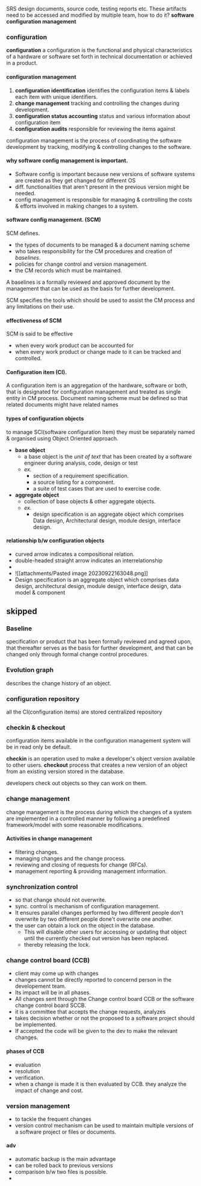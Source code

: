 SRS design documents, source code, testing reports etc. These artifacts need to be accessed and modified by multiple team, how to do it? **software configuration management**

### configuration

**configuration** a configuration is the functional and physical characteristics of a hardware or software set forth in technical documentation or achieved in a product. 
#### configuration management 
1. **configuration identification** identifies the configuration items & labels each item with unique identifiers.
2. **change management** tracking and controlling the changes during development. 
3. **configuration status accounting** status and various information about configuration item 
4. **configuration audits** responsible for reviewing the items against 

configuration management is the process of coordinating the software development by tracking, modifying & controlling changes to the software. 

#### why software config management is important. 
- Software config is important because new versions of software systems are created as they get changed for different OS 
- diff. functionalities that aren't present in the previous version might be needed. 
- config management is responsible for managing & controlling the costs & efforts involved in making changes to a system. 


#### software config management. (SCM)
SCM defines. 
- the types of documents to be managed & a document naming scheme
- who takes responsibility for the CM procedures and creation of *baselines*. 
- policies for change control and version management. 
- the CM records which must be maintained. 

A baselines is a formally reviewed and approved document by the management that can be used as the basis for further development. 

SCM specifies the tools which should be used to assist the CM process and any limitations on their use. 

#### effectiveness of SCM
SCM is said to be effective
- when every work product can be accounted for
- when every work product or change made to it can be tracked and controlled.

#### Configuration item (CI). 
A configuration item is an aggregation of the hardware, software or both, that is designated for configuration management and treated as single entity in CM process. 
Document naming scheme must be defined so that related documents might have related names


#### types of configuration objects
to manage SCI(software configuration Item) they must be separately named & organised using Object Oriented approach. 
- **base object** 
	- a base object is the *unit of text* that has been created by a software engineer during analysis, code, design or test
	- *ex.*
		- section of a requirement specification. 
		- a source listing for a component. 
		- a suite of test cases that are used to exercise code. 
- **aggregate object**
	- collection of base objects & other aggregate objects. 
	- *ex.*
		- design specification is an aggregate object which comprises Data design, Architectural design, module design, interface design. 


#### relationship b/w configuration objects
- curved arrow indicates a compositional relation. 
- double-headed straight arrow indicates an interrelationship
- 
- ![[attachments/Pasted image 20230922163048.png]]
- Design specification is an aggregate object which comprises data design, architectural design, module design, interface design, data model & component



## skipped 


### Baseline 
specification or product that has been formally reviewed and agreed upon, that thereafter serves as the basis for further development, and that can be changed only through formal change control procedures. 
### Evolution graph
describes the change history of an object. 


### configuration repository
all the CI(configuration items) are stored 
centralized repository 


### checkin & checkout
configuration items available in the configuration management system will be in read only be default.

**checkin** is an operation used to make a developer's object version available to other users.
**checkout** process that creates a new version of an object from an existing version stored in the database. 

developers check out objects so they can work on them. 


### change management 
change management is the process during which the changes of a system are implemented in a controlled manner by following a predefined framework/model with some reasonable modifications. 

#### Activities in change management 
- filtering changes. 
- managing changes and the change process. 
- reviewing and closing of requests for change (RFCs).
- management reporting & providing management information. 



### synchronization control 
- so that change should not overwrite. 
- sync. control is mechanism of configuration management. 
- It ensures parallel changes performed by two different people don't overwrite by two different people done't overwrite one another. 
- the user can obtain a lock on the object in the database. 
	- This will disable other users for accessing or updating that object until the currently checked out  version has been replaced. 
	- thereby releasing the lock. 


### change control board (CCB)
- client may come up with changes 
- changes cannot be directly reported to concernd person in the developement team. 
- Its impact will be in all phases. 
- All changes sent through the Change control board CCB or the software change control board SCCB. 
- it is a committee that accepts the change requests, analyzes 
- takes decision whether or not the proposed to a software project should be implemented. 
- If accepted the code will be given to the dev to make the relevant changes. 

#### phases of CCB
- evaluation 
- resolution 
- verification. 
- when a change is made it is then evaluated by CCB. they analyze the impact of change and cost. 


### version management 
- to tackle the frequent changes 
- version control mechanism can be used to maintain multiple versions of a software project or files or documents. 


#### adv
- automatic backup is the main advantage 
- can be rolled back to previous versions
- comparison b/w two files is possible.
- 


